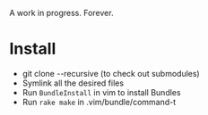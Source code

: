 A work in progress.
Forever.

Install
=======

* git clone --recursive (to check out submodules)
* Symlink all the desired files
* Run `BundleInstall` in vim to install Bundles
* Run `rake make` in .vim/bundle/command-t
